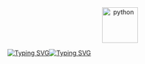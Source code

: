<div align="center">
  <img src="https://github.com/Parv-cell/alx-higher_level_programming/assets/122843056/9bb5dff8-194f-487a-b943-eea07522d5e2" alt="python" width="80"/>
</div>

[![Typing SVG](https://readme-typing-svg.herokuapp.com?font=Fira+Code&size=30&pause=1000&color=4B8BBE&width=435&lines=HELLO+)](https://git.io/typing-svg)[![Typing SVG](https://readme-typing-svg.herokuapp.com?font=Fira+Code&size=30&pause=1000&color=FFD43B&width=435&lines=WORLD)](https://git.io/typing-svg)
